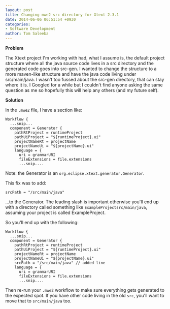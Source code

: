 ```yaml
---
layout: post
title: Changing mwe2 src directory for Xtext 2.3.1
date: 2014-06-06 06:51:54 +0930
categories:
- Software Development
author: Tom Saleeba
---
```

**Problem**

The Xtext project I'm working with had, what I assume is, the default project structure where all the java source code lives in a src directory and the generated code goes into src-gen. I wanted to change the structure to a more maven-like structure and have the java code living under src/main/java. I wasn't too fussed about the src-gen directory, that can stay where it is. I Googled for a while but I couldn't find anyone asking the same question as me so hopefully this will help any others (and my future self).

**Solution**

In the `.mwe2` file, I have a section like:
```
Workflow {
  ...snip...
  component = Generator {
    pathRtProject = runtimeProject
    pathUiProject = "${runtimeProject}.ui"
    projectNameRt = projectName
    projectNameUi = "${projectName}.ui"
    language = {
      uri = grammarURI
      fileExtensions = file.extensions
      ...snip....
```
Note: the Generator is an `org.eclipse.xtext.generator.Generator`.

This fix was to add:
```
srcPath = "/src/main/java"
```

...to the Generator. The leading slash is important otherwise you'll end up with a directory called something like `ExampleProjectsrc/main/java`, assuming your project is called ExampleProject.

So you'll end up with the following:
```
Workflow {
  ...snip...
  component = Generator {
    pathRtProject = runtimeProject
    pathUiProject = "${runtimeProject}.ui"
    projectNameRt = projectName
    projectNameUi = "${projectName}.ui"
    srcPath = "/src/main/java" // added line
    language = {
      uri = grammarURI
      fileExtensions = file.extensions
      ...snip....
```

Then re-run your `.mwe2` workflow to make sure everything gets generated to the expected spot. If you have other code living in the old `src`, you'll want to move that to `src/main/java` too.
